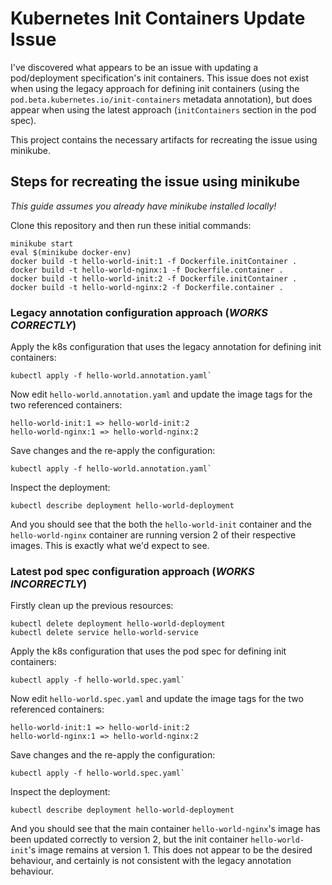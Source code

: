 Kubernetes Init Containers Update Issue
=======================================

I've discovered what appears to be an issue with updating a pod/deployment specification's init containers. This issue does not exist when using the legacy approach for defining init containers (using the `pod.beta.kubernetes.io/init-containers` metadata annotation), but does appear when using the latest approach (`initContainers` section in the pod spec).

This project contains the necessary artifacts for recreating the issue using minikube.

Steps for recreating the issue using minikube
---------------------------------------------

*This guide assumes you already have minikube installed locally!*

Clone this repository and then run these initial commands:

```
minikube start
eval $(minikube docker-env)
docker build -t hello-world-init:1 -f Dockerfile.initContainer .
docker build -t hello-world-nginx:1 -f Dockerfile.container .
docker build -t hello-world-init:2 -f Dockerfile.initContainer .
docker build -t hello-world-nginx:2 -f Dockerfile.container .
```

### Legacy annotation configuration approach (*WORKS CORRECTLY*)

Apply the k8s configuration that uses the legacy annotation for defining init containers:

```
kubectl apply -f hello-world.annotation.yaml`
```

Now edit `hello-world.annotation.yaml` and update the image tags for the two referenced containers:

```
hello-world-init:1 => hello-world-init:2
hello-world-nginx:1 => hello-world-nginx:2
```

Save changes and the re-apply the configuration:

```
kubectl apply -f hello-world.annotation.yaml`
```

Inspect the deployment:

```
kubectl describe deployment hello-world-deployment
```

And you should see that the both the `hello-world-init` container and the `hello-world-nginx` container are running version 2 of their respective images. This is exactly what we'd expect to see.

### Latest pod spec configuration approach (*WORKS INCORRECTLY*)

Firstly clean up the previous resources:

```
kubectl delete deployment hello-world-deployment
kubectl delete service hello-world-service
```

Apply the k8s configuration that uses the pod spec for defining init containers:

```
kubectl apply -f hello-world.spec.yaml`
```

Now edit `hello-world.spec.yaml` and update the image tags for the two referenced containers:

```
hello-world-init:1 => hello-world-init:2
hello-world-nginx:1 => hello-world-nginx:2
```

Save changes and the re-apply the configuration:

```
kubectl apply -f hello-world.spec.yaml`
```

Inspect the deployment:

```
kubectl describe deployment hello-world-deployment
```

And you should see that the main container `hello-world-nginx`'s image has been updated correctly to version 2, but the init container `hello-world-init`'s image remains at version 1. This does not appear to be the desired behaviour, and certainly is not consistent with the legacy annotation behaviour.